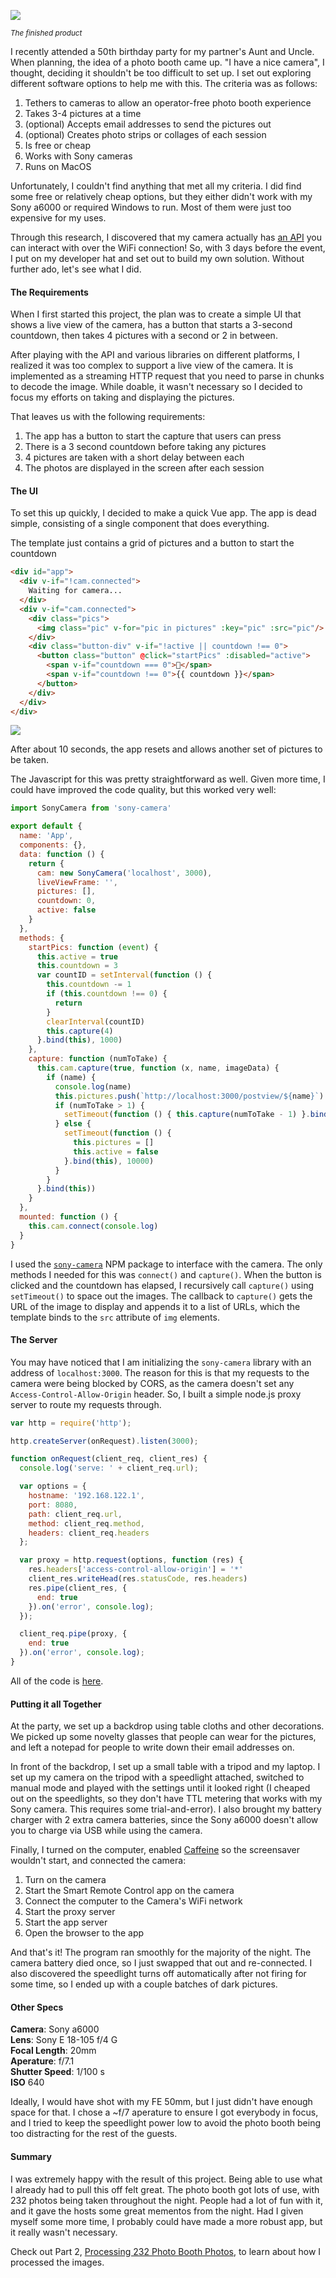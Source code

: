 ![](taylor-and-i.jpg)

<sup>*The finished product*</sup>

I recently attended a 50th birthday party for my partner's Aunt and Uncle. When planning, the idea of a photo booth came up. "I have a nice camera", I thought, deciding it shouldn't be too difficult to set up. I set out exploring different software options to help me with this. The criteria was as follows:

1. Tethers to cameras to allow an operator-free photo booth experience
1. Takes 3-4 pictures at a time
1. (optional) Accepts email addresses to send the pictures out
1. (optional) Creates photo strips or collages of each session
1. Is free or cheap
1. Works with Sony cameras
1. Runs on MacOS

Unfortunately, I couldn't find anything that met all my criteria. I did find some free or relatively cheap options, but they either didn't work with my Sony a6000 or required Windows to run. Most of them were just too expensive for my uses.

Through this research, I discovered that my camera actually has [an API](https://developer.sony.com/file/download/sony-camera-remote-api-beta-sdk-2/) you can interact with over the WiFi connection! So, with 3 days before the event, I put on my developer hat and set out to build my own solution. Without further ado, let's see what I did.

#### The Requirements

When I first started this project, the plan was to create a simple UI that shows a live view of the camera, has a button that starts a 3-second countdown, then takes 4 pictures with a second or 2 in between.

After playing with the API and various libraries on different platforms, I realized it was too complex to support a live view of the camera. It is implemented as a streaming HTTP request that you need to parse in chunks to decode the image. While doable, it wasn't necessary so I decided to focus my efforts on taking and displaying the pictures.

That leaves us with the following requirements:

1. The app has a button to start the capture that users can press
1. There is a 3 second countdown before taking any pictures
1. 4 pictures are taken with a short delay between each
1. The photos are displayed in the screen after each session

#### The UI

To set this up quickly, I decided to make a quick Vue app. The app is dead simple, consisting of a single component that does everything.

The template just contains a grid of pictures and a button to start the countdown

```html
<div id="app">
  <div v-if="!cam.connected">
    Waiting for camera...
  </div>
  <div v-if="cam.connected">
    <div class="pics">
      <img class="pic" v-for="pic in pictures" :key="pic" :src="pic"/>
    </div>
    <div class="button-div" v-if="!active || countdown !== 0">
      <button class="button" @click="startPics" :disabled="active">
        <span v-if="countdown === 0">📸</span>
        <span v-if="countdown !== 0">{{ countdown }}</span>
      </button>
    </div>
  </div>
</div>
```

![](ui.gif)

After about 10 seconds, the app resets and allows another set of pictures to be taken.

The Javascript for this was pretty straightforward as well. Given more time, I could have improved the code quality, but this worked very well:

```javascript
import SonyCamera from 'sony-camera'

export default {
  name: 'App',
  components: {},
  data: function () {
    return {
      cam: new SonyCamera('localhost', 3000),
      liveViewFrame: '',
      pictures: [],
      countdown: 0,
      active: false
    }
  },
  methods: {
    startPics: function (event) {
      this.active = true
      this.countdown = 3
      var countID = setInterval(function () {
        this.countdown -= 1
        if (this.countdown !== 0) {
          return
        }
        clearInterval(countID)
        this.capture(4)
      }.bind(this), 1000)
    },
    capture: function (numToTake) {
      this.cam.capture(true, function (x, name, imageData) {
        if (name) {
          console.log(name)
          this.pictures.push(`http://localhost:3000/postview/${name}`)
          if (numToTake > 1) {
            setTimeout(function () { this.capture(numToTake - 1) }.bind(this), 2000)
          } else {
            setTimeout(function () {
              this.pictures = []
              this.active = false
            }.bind(this), 10000)
          }
        }
      }.bind(this))
    }
  },
  mounted: function () {
    this.cam.connect(console.log)
  }
}
```

I used the [`sony-camera`](https://www.npmjs.com/package/sony-camera) NPM package to interface with the camera. The only methods I needed for this was `connect()` and `capture()`. When the button is clicked and the countdown has elapsed, I recursively call `capture()` using `setTimeout()` to space out the images. The callback to `capture()` gets the URL of the image to display and appends it to a list of URLs, which the template binds to the `src` attribute of `img` elements.

#### The Server

You may have noticed that I am initializing the `sony-camera` library with an address of `localhost:3000`. The reason for this is that my requests to the camera were being blocked by CORS, as the camera doesn't set any `Access-Control-Allow-Origin` header. So, I built a simple node.js proxy server to route my requests through.

```javascript
var http = require('http');

http.createServer(onRequest).listen(3000);

function onRequest(client_req, client_res) {
  console.log('serve: ' + client_req.url);

  var options = {
    hostname: '192.168.122.1',
    port: 8080,
    path: client_req.url,
    method: client_req.method,
    headers: client_req.headers
  };

  var proxy = http.request(options, function (res) {
    res.headers['access-control-allow-origin'] = '*'
    client_res.writeHead(res.statusCode, res.headers)
    res.pipe(client_res, {
      end: true
    }).on('error', console.log);
  });

  client_req.pipe(proxy, {
    end: true
  }).on('error', console.log);
}
```

All of the code is [here](https://gist.github.com/esalter-va/694487c86f6c6d79892e418840ad6c9a).

#### Putting it all Together

At the party, we set up a backdrop using table cloths and other decorations. We picked up some novelty glasses that people can wear for the pictures, and left a notepad for people to write down their email addresses on.

In front of the backdrop, I set up a small table with a tripod and my laptop. I set up my camera on the tripod with a speedlight attached, switched to manual mode and played with the settings until it looked right (I cheaped out on the speedlights, so they don't have TTL metering that works with my Sony camera. This requires some trial-and-error). I also brought my battery charger with 2 extra camera batteries, since the Sony a6000 doesn't allow you to charge via USB while using the camera.

Finally, I turned on the computer, enabled [Caffeine](http://lightheadsw.com/caffeine/) so the screensaver wouldn't start, and connected the camera:

1. Turn on the camera
1. Start the Smart Remote Control app on the camera
1. Connect the computer to the Camera's WiFi network
1. Start the proxy server
1. Start the app server
1. Open the browser to the app

And that's it! The program ran smoothly for the majority of the night. The camera battery died once, so I just swapped that out and re-connected. I also discovered the speedlight turns off automatically after not firing for some time, so I ended up with a couple batches of dark pictures.

#### Other Specs

**Camera**: Sony a6000  
**Lens**: Sony E 18-105 f/4 G  
**Focal Length**: 20mm  
**Aperature**: f/7.1  
**Shutter Speed**: 1/100 s  
**ISO** 640  

Ideally, I would have shot with my FE 50mm, but I just didn't have enough space for that. I chose a ~f/7 aperature to ensure I got everybody in focus, and I tried to keep the speedlight power low to avoid the photo booth being too distracting for the rest of the guests.

#### Summary

I was extremely happy with the result of this project. Being able to use what I already had to pull this off felt great. The photo booth got lots of use, with 232 photos being taken throughout the night. People had a lot of fun with it, and it gave the hosts some great mementos from the night. Had I given myself some more time, I probably could have made a more robust app, but it really wasn't necessary.

Check out Part 2, [Processing 232 Photo Booth Photos](/blog/processing-232-photo-booth-photos), to learn about how I processed the images.